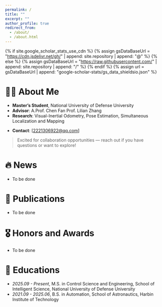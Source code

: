 ```yaml
---
permalink: /
title: ""
excerpt: ""
author_profile: true
redirect_from: 
  - /about/
  - /about.html
---
```


{% if site.google_scholar_stats_use_cdn %}
{% assign gsDataBaseUrl = "https://cdn.jsdelivr.net/gh/" | append: site.repository | append: "@" %}
{% else %}
{% assign gsDataBaseUrl = "https://raw.githubusercontent.com/" | append: site.repository | append: "/" %}
{% endif %}
{% assign url = gsDataBaseUrl | append: "google-scholar-stats/gs_data_shieldsio.json" %}

<span class='anchor' id='about-me'></span>


# 🧑‍💻 About Me

- **Master’s Student**, National University of Defense University  
- **Advisor**: A.Prof. Chen Fan   Prof. Lilian Zhang
- **Research**: Visual-Inertial Odometry, Pose Estimation, Simultaneous Localization and Mapping
<!-- SLAM, 3D reconstruction, -->
<!-- pose estimation -->
- **Contact**: [2221306922@qq.com]
<!-- - **Open to collaboration** -->

> Excited for collaboration opportunities — reach out if you have questions or want to explore!


# 🔥 News
- To be done

# 📝 Publications 
- To be done

# 🎖 Honors and Awards
- To be done

# 📖 Educations
- *2025.09 - Present*, M.S. in Control Science and Engineering, School of Intelligent Science, National University of Defense University
- *2021.09 - 2025.06*, B.S. in  Automation, School of Astronautics, Harbin Institute of Technology
